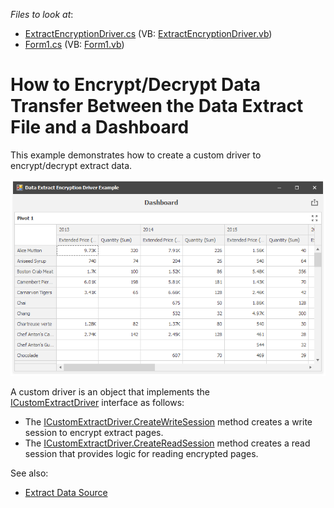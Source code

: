 <!-- default file list -->
*Files to look at*:

* [ExtractEncryptionDriver.cs](./CS/Dashboard_CustomExtractDriver/ExtractEncryptionDriver.cs) (VB: [ExtractEncryptionDriver.vb](./VB/Dashboard_CustomExtractDriver/ExtractEncryptionDriver.vb))
* [Form1.cs](./CS/Dashboard_CustomExtractDriver/Form1.cs) (VB: [Form1.vb](./VB/Dashboard_CustomExtractDriver/Form1.vb))
<!-- default file list end -->
# How to Encrypt/Decrypt Data Transfer Between the Data Extract File and a Dashboard

This example demonstrates how to create a custom driver to encrypt/decrypt extract data. 

![screenshot](/images/screenshot.png)


A custom driver is an object that implements the <a href="https://documentation.devexpress.com/#Dashboard/clsDevExpressDashboardCommonICustomExtractDrivertopic">ICustomExtractDriver</a> interface as follows: 
* The <a href="https://documentation.devexpress.com/#Dashboard/DevExpressDashboardCommonICustomExtractDriver_CreateWriteSessiontopic">ICustomExtractDriver.CreateWriteSession</a> method creates a write session to encrypt extract pages.
* The <a href="https://documentation.devexpress.com/#Dashboard/DevExpressDashboardCommonICustomExtractDriver_CreateReadSessiontopic">ICustomExtractDriver.CreateReadSession</a> method creates a read session that provides logic for reading encrypted pages.

See also:

* [Extract Data Source](https://docs.devexpress.com/Dashboard/115900/)
